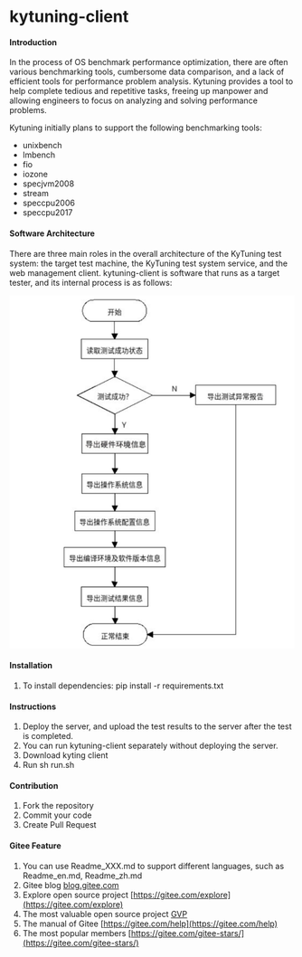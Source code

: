 # kytuning-client

#### Introduction

In the process of OS benchmark performance optimization, there are often  various benchmarking tools, cumbersome data comparison, and a lack of  efficient tools for performance problem analysis. Kytuning provides a  tool to help complete tedious and repetitive tasks, freeing up manpower  and allowing engineers to focus on analyzing and solving performance  problems. 

Kytuning initially plans to support the following benchmarking tools: 

- unixbench
- lmbench
- fio
- iozone
- specjvm2008
- stream
- speccpu2006
- speccpu2017

#### Software Architecture
There are three main roles in the overall architecture of the KyTuning test  system: the target test machine, the KyTuning test system service, and  the web management client. 
kytuning-client is software that runs as a target tester, and its internal process is as follows: 

![图1](./imgs/kytuning-client流程图.png)

#### Installation

1.   To install dependencies: pip install -r  requirements.txt

#### Instructions

1.  Deploy the server, and upload the test results to the server after the test is completed.
2.  You can run kytuning-client separately without deploying the server.
2.  Download kyting client
3.  Run sh run.sh

#### Contribution

1.  Fork the repository
2.  Commit your code
3.  Create Pull Request


#### Gitee Feature

1.  You can use Readme\_XXX.md to support different languages, such as Readme\_en.md, Readme\_zh.md
2.  Gitee blog [blog.gitee.com](https://blog.gitee.com)
3.  Explore open source project [https://gitee.com/explore](https://gitee.com/explore)
4.  The most valuable open source project [GVP](https://gitee.com/gvp)
5.  The manual of Gitee [https://gitee.com/help](https://gitee.com/help)
6.  The most popular members  [https://gitee.com/gitee-stars/](https://gitee.com/gitee-stars/)
